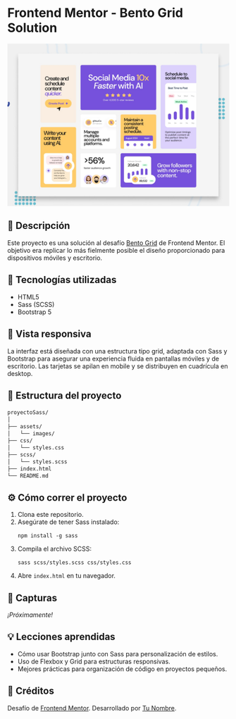 # Frontend Mentor - Bento Grid Solution

![Design preview for the Bento grid coding challenge](./preview.jpg)

## 📝 Descripción

Este proyecto es una solución al desafío [Bento Grid](https://www.frontendmentor.io/challenges/bento-grid-RMydElrlOj) de Frontend Mentor. El objetivo era replicar lo más fielmente posible el diseño proporcionado para dispositivos móviles y escritorio.

## 🚀 Tecnologías utilizadas

- HTML5
- Sass (SCSS)
- Bootstrap 5

## 📱 Vista responsiva

La interfaz está diseñada con una estructura tipo grid, adaptada con Sass y Bootstrap para asegurar una experiencia fluida en pantallas móviles y de escritorio. Las tarjetas se apilan en mobile y se distribuyen en cuadrícula en desktop.

## 📁 Estructura del proyecto

```
proyectoSass/
│
├── assets/
│   └── images/
├── css/
│   └── styles.css
├── scss/
│   └── styles.scss
├── index.html
└── README.md
```

## ⚙️ Cómo correr el proyecto

1. Clona este repositorio.
2. Asegúrate de tener Sass instalado:
   ```
   npm install -g sass
   ```
3. Compila el archivo SCSS:
   ```
   sass scss/styles.scss css/styles.css
   ```
4. Abre `index.html` en tu navegador.

## 📸 Capturas

_¡Próximamente!_

## 💡 Lecciones aprendidas

- Cómo usar Bootstrap junto con Sass para personalización de estilos.
- Uso de Flexbox y Grid para estructuras responsivas.
- Mejores prácticas para organización de código en proyectos pequeños.

## 📎 Créditos

Desafío de [Frontend Mentor](https://www.frontendmentor.io/).
Desarrollado por [Tu Nombre](https://github.com/tuusuario).
